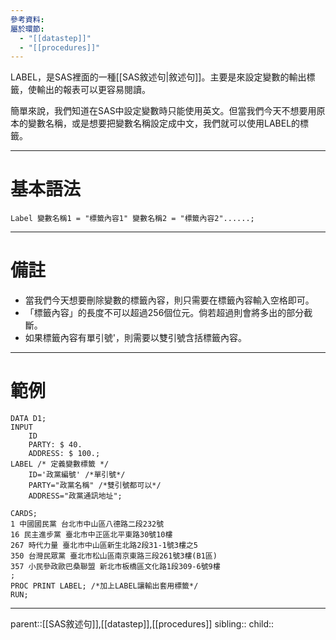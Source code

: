 ```yaml
---
參考資料: 
屬於環節:
  - "[[datastep]]"
  - "[[procedures]]"
---
```

LABEL，是SAS裡面的一種[[SAS敘述句|敘述句]]。主要是來設定變數的輸出標籤，使輸出的報表可以更容易閱讀。

簡單來說，我們知道在SAS中設定變數時只能使用英文。但當我們今天不想要用原本的變數名稱，或是想要把變數名稱設定成中文，我們就可以使用LABEL的標籤。
- - -
# 基本語法
```SAS
Label 變數名稱1 = "標籤內容1" 變數名稱2 = "標籤內容2"......;
```
- - -
# 備註
- 當我們今天想要刪除變數的標籤內容，則只需要在標籤內容輸入空格即可。
- 「標籤內容」的長度不可以超過256個位元。倘若超過則會將多出的部分截斷。
- 如果標籤內容有單引號'，則需要以雙引號含括標籤內容。
- - -
# 範例

```SAS
DATA D1;
INPUT
	ID
	PARTY: $ 40.
	ADDRESS: $ 100.;
LABEL /* 定義變數標籤 */ 
	ID='政黨編號' /*單引號*/
	PARTY="政黨名稱" /*雙引號都可以*/
	ADDRESS="政黨通訊地址";

CARDS;
1 中國國民黨 台北市中山區八德路二段232號
16 民主進步黨 臺北市中正區北平東路30號10樓
267 時代力量 臺北市中山區新生北路2段31-1號3樓之5
350 台灣民眾黨 臺北市松山區南京東路三段261號3樓(B1區)
357 小民參政歐巴桑聯盟 新北市板橋區文化路1段309-6號9樓
;
PROC PRINT LABEL; /*加上LABEL讓輸出套用標籤*/
RUN;
```
- - -
parent::[[SAS敘述句]],[[datastep]],[[procedures]]
sibling::
child::